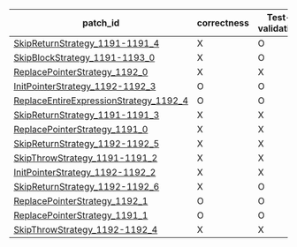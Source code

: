  | patch_id |correctness |Test-validation |NPEX-validation |
 |--- | --- | --- | --- | 
 | [SkipReturnStrategy_1191-1191_4](./patches/SkipReturnStrategy_1191-1191_4/patch.java#L1173) | X | O | X | 
 | [SkipBlockStrategy_1191-1193_0](./patches/SkipBlockStrategy_1191-1193_0/patch.java#L1173) | X | O | X | 
 | [ReplacePointerStrategy_1192_0](./patches/ReplacePointerStrategy_1192_0/patch.java#L1174) | X | X | X | 
 | [InitPointerStrategy_1192-1192_3](./patches/InitPointerStrategy_1192-1192_3/patch.java#L1174) | O | O | X | 
 | [ReplaceEntireExpressionStrategy_1192_4](./patches/ReplaceEntireExpressionStrategy_1192_4/patch.java#L1174) | O | O | O | 
 | [SkipReturnStrategy_1191-1191_3](./patches/SkipReturnStrategy_1191-1191_3/patch.java#L1173) | X | X | X | 
 | [ReplacePointerStrategy_1191_0](./patches/ReplacePointerStrategy_1191_0/patch.java#L1173) | X | X | X | 
 | [SkipReturnStrategy_1192-1192_5](./patches/SkipReturnStrategy_1192-1192_5/patch.java#L1174) | X | X | X | 
 | [SkipThrowStrategy_1191-1191_2](./patches/SkipThrowStrategy_1191-1191_2/patch.java#L1173) | X | X | X | 
 | [InitPointerStrategy_1192-1192_2](./patches/InitPointerStrategy_1192-1192_2/patch.java#L1174) | X | X | X | 
 | [SkipReturnStrategy_1192-1192_6](./patches/SkipReturnStrategy_1192-1192_6/patch.java#L1174) | X | O | X | 
 | [ReplacePointerStrategy_1192_1](./patches/ReplacePointerStrategy_1192_1/patch.java#L1174) | O | O | X | 
 | [ReplacePointerStrategy_1191_1](./patches/ReplacePointerStrategy_1191_1/patch.java#L1173) | O | O | X | 
 | [SkipThrowStrategy_1192-1192_4](./patches/SkipThrowStrategy_1192-1192_4/patch.java#L1174) | X | X | X | 
